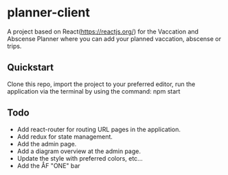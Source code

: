 # planner-client

A project based on React(https://reactjs.org/) for the Vaccation and Abscense Planner where you can add your planned vaccation, abscense or trips.

## Quickstart

Clone this repo, import the project to your preferred editor, run the application via the terminal by using the command: npm start

## Todo
- Add react-router for routing URL pages in the application.
- Add redux for state management.
- Add the admin page.
- Add a diagram overview at the admin page.
- Update the style with preferred colors, etc...
- Add the ÅF "ONE" bar
